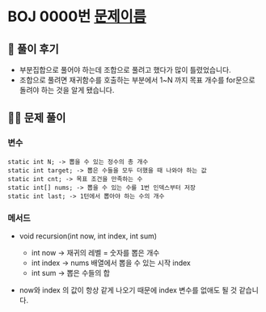# BOJ 0000번 [문제이름]()

## 🌈 풀이 후기
* 부분집합으로 풀어야 하는데 조합으로 풀려고 했다가 많이 틀렸었습니다.
* 조합으로 풀려면 재귀함수를 호출하는 부분에서 1~N 까지 목표 개수를 for문으로 돌려야 하는 것을 알게 됐습니다.

## 👩‍🏫 문제 풀이
### 변수
    static int N; -> 뽑을 수 있는 정수의 총 개수
    static int target; -> 뽑은 수들을 모두 더했을 때 나와야 하는 값
    static int cnt; -> 목표 조건을 만족하는 수
    static int[] nums; -> 뽑을 수 있는 수를 1번 인덱스부터 저장
    static int last; -> 1턴에서 뽑아야 하는 수의 개수 

### 메서드
*  void recursion(int now, int index, int sum) 
    * int now -> 재귀의 레벨 = 숫자를 뽑은 개수
    * int index -> nums 배열에서 뽑을 수 있는 시작 index
    * int sum -> 뽑은 수들의 합

* now와 index 의 값이 항상 같게 나오기 때문에 index 변수를 없애도 될 것 같습니다.